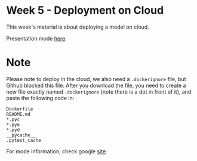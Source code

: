 # Week 5 - Deployment on Cloud

This week's material is about deploying a model on cloud. 

Presentation mode [here](https://gamma.app/public/ML-Model-Deployment-Cloud-upg2quwrfl1h5sg).


# Note

Please note to deploy in the cloud, we also need a `.dockerignore` file, but Github blocked this file. After you download the file, you need to create a new file exactly named `.dockerignore` (note there is a dot in front of it), and paste the following code in:
```
Dockerfile
README.md
*.pyc
*.pyo
*.pyd
__pycache__
.pytest_cache
```
For mode information, check google [site](https://cloud.google.com/run/docs/quickstarts/build-and-deploy/python?hl).
